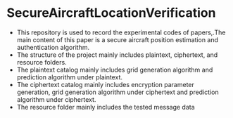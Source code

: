 # SecureAircraftLocationVerification
- This  repository is used to record the experimental codes of papers,.The main content of this paper is a secure aircraft position estimation and authentication algorithm.
- The structure of the project mainly includes plaintext, ciphertext, and resource folders.  
- The plaintext catalog mainly includes grid generation algorithm and prediction algorithm under plaintext.
- The ciphertext catalog mainly includes encryption parameter generation, grid generation algorithm under ciphertext and prediction algorithm under ciphertext.  
- The resource folder mainly includes the tested message data
